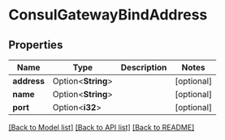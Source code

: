 # ConsulGatewayBindAddress

## Properties

| Name        | Type               | Description | Notes      |
| ----------- | ------------------ | ----------- | ---------- |
| **address** | Option<**String**> |             | [optional] |
| **name**    | Option<**String**> |             | [optional] |
| **port**    | Option<**i32**>    |             | [optional] |

[[Back to Model list]](../README.md#documentation-for-models)
[[Back to API list]](../README.md#documentation-for-api-endpoints)
[[Back to README]](../README.md)
